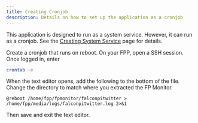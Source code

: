 ```yaml
---
title: Creating Cronjob
description: Details on how to set up the application as a cronjob
---
```


This application is designed to run as a system service. However, it can run as a cronjob. See the
[Creating System Service](/falconpitwitter/systemservice) page for details.

Create a cronjob that runs on reboot. On your FPP, open a SSH session. Once logged in, enter

```sh
crontab -e
```

When the text editor opens, add the following to the bottom of the file. Change the directory to match 
where you extracted the FP Monitor.

```
@reboot /home/fpp/fpmonitor/falconpitwitter > /home/fpp/media/logs/falconpitwitter.log 2>&1
```

Then save and exit the text editor.